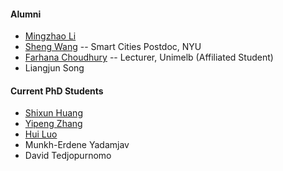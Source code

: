 #### Alumni
- [Mingzhao Li](https://scholar.google.com.au/citations?user=4jpFgxsAAAAJ&hl=en)
- [Sheng Wang](https://sites.google.com/site/shengwangcs/) -- Smart Cities Postdoc, NYU
- [Farhana Choudhury](https://sites.google.com/site/farhanamc/) -- Lecturer, Unimelb (Affiliated Student)
- Liangjun Song

#### Current PhD Students
- [Shixun Huang](https://http://shixunh.io/)
- [Yipeng Zhang](https://sites.google.com/view/yipengzhang-rmit/home)
- [Hui Luo](https://huiluohuiluohuiluo.github.io/)
- Munkh-Erdene Yadamjav
- David Tedjopurnomo
